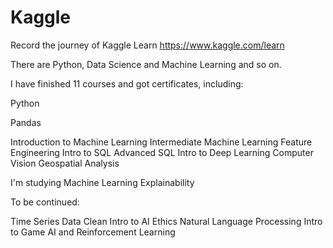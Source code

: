# Kaggle

Record the journey of Kaggle Learn https://www.kaggle.com/learn

There are Python, Data Science and Machine Learning and so on.

I have finished 11 courses and got certificates, including:

Python

Pandas

Introduction to Machine Learning
Intermediate Machine Learning
Feature Engineering
Intro to SQL
Advanced SQL
Intro to Deep Learning
Computer Vision
Geospatial Analysis

I'm studying Machine Learning Explainability

To be continued:

Time Series
Data Clean
Intro to AI Ethics
Natural Language Processing
Intro to Game AI and Reinforcement Learning

